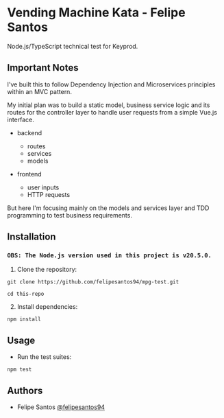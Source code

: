 # Vending Machine Kata - Felipe Santos

Node.js/TypeScript technical test for Keyprod.

## Important Notes

I've built this to follow Dependency Injection and Microservices principles within an MVC pattern.

My initial plan was to build a static model, business service logic and its routes for the controller layer to handle user requests from a simple Vue.js interface.

- backend
  - routes
  - services
  - models

- frontend
  - user inputs
  - HTTP requests

But here I'm focusing mainly on the models and services layer and TDD programming to test business requirements.

## Installation

### `OBS: The Node.js version used in this project is v20.5.0.`

1. Clone the repository:
   
`git clone https://github.com/felipesantos94/mpg-test.git`

`cd this-repo`

2. Install dependencies:

`npm install`

## Usage

- Run the test suites:

`npm test`

## Authors

- Felipe Santos [@felipesantos94](https://github.com/felipesantos94)
